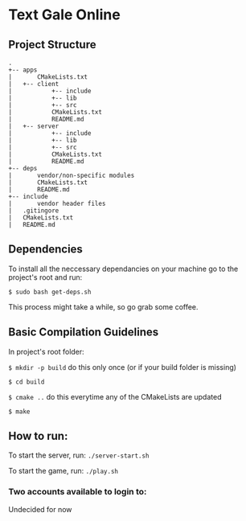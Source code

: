 # Text Gale Online

## Project Structure

```
.
+-- apps
|       CMakeLists.txt
|   +-- client
|           +-- include
|           +-- lib
|           +-- src
|           CMakeLists.txt
|           README.md
|   +-- server
|           +-- include
|           +-- lib
|           +-- src
|           CMakeLists.txt
|           README.md
+-- deps
|       vendor/non-specific modules
|       CMakeLists.txt
|       README.md
+-- include
|       vendor header files
|   .gitingore
|   CMakeLists.txt
|   README.md
```

## Dependencies
To install all the neccessary dependancies on your machine go to the project's root and run:

`$ sudo bash get-deps.sh`

This process might take a while, so go grab some coffee.

## Basic Compilation Guidelines
In project's root folder:

`$ mkdir -p build` do this only once (or if your build folder is missing)

`$ cd build`

`$ cmake ..` do this everytime any of the CMakeLists are updated

`$ make`


## How to run:
To start the server, run: `./server-start.sh`

To start the game, run: `./play.sh`

### Two accounts available to login to:
Undecided for now